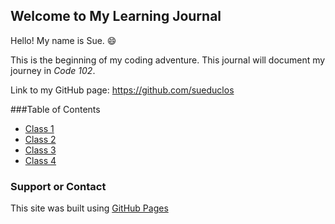 ## Welcome to My Learning Journal

Hello! My name is Sue. :smile: 

This is the beginning of my coding adventure. This journal will document my journey in _Code 102_. 

Link to my GitHub page: https://github.com/sueduclos 

###Table of Contents

- [Class 1](class1.md)
- [Class 2](class2.md)
- [Class 3](class3.md)
- [Class 4](class4.md)

### Support or Contact

This site was built using [GitHub Pages](https://pages.github.com/)
